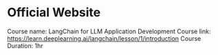 # Official Website
Course name: LangChain for LLM Application Development
Course link: https://learn.deeplearning.ai/langchain/lesson/1/introduction
Course Duration: 1hr